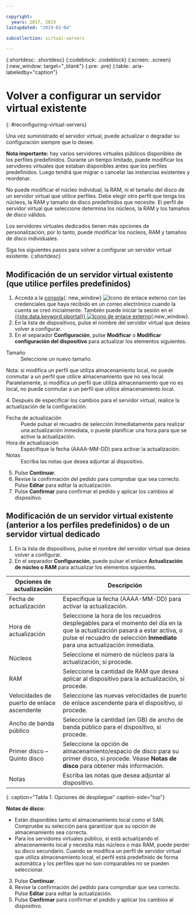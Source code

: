 ```yaml
---

copyright:
  years: 2017, 2019
lastupdated: "2019-02-04"

subcollection: virtual-servers

---
```


{:shortdesc: .shortdesc}
{:codeblock: .codeblock}
{:screen: .screen}
{:new_window: target="_blank"}
{:pre: .pre}
{:table: .aria-labeledby="caption"}


# Volver a configurar un servidor virtual existente
{: #reconfiguring-virtual-servers}

Una vez suministrado el servidor virtual, puede actualizar o degradar su configuración siempre que lo desee.  

**Nota importante:** hay varios servidores virtuales públicos disponibles de los perfiles predefinidos. Durante un tiempo limitado, puede modificar los servidores virtuales que estaban disponibles antes que los perfiles predefinidos. Luego tendrá que migrar o cancelar las instancias existentes y reordenar.

No puede modificar el núcleo individual, la RAM, ni el tamaño del disco de un servidor virtual que utilice perfiles. Debe elegir otro perfil que tenga los núcleos, la RAM y tamaño de disco predefinidos que necesite. El perfil de servidor virtual que seleccione determina los núcleos, la RAM y los tamaños de disco válidos.  

Los servidores virtuales dedicados tienen más opciones de personalización; por lo tanto, puede modificar los núcleos, RAM y tamaños de disco individuales.

Siga los siguientes pasos para volver a configurar un servidor virtual existente.
{:shortdesc}

## Modificación de un servidor virtual existente (que utilice perfiles predefinidos)
1. Acceda a la [consola](https://cloud.ibm.com/classic?){: new_window} ![Icono de enlace externo](../icons/launch-glyph.svg "Icono de enlace externo") con las credenciales que haya recibido en un correo electrónico cuando la cuenta se creó inicialmente. También puede iniciar la sesión en el [{{site.data.keyword.slportal}} ![Icono de enlace externo](../../icons/launch-glyph.svg "Icono de enlace externo")](https://control.softlayer.com/){:new_window}. 
2. En la lista de dispositivos, pulse el nombre del servidor virtual que desea volver a configurar.
3. En el separador **Configuración**, pulse **Modificar** o **Modificar configuración del dispositivo** para actualizar los elementos siguientes.
  <dl>
  <dt>Tamaño</dt>
  <dd>Seleccione un nuevo tamaño.</dd>
  <p><note>Nota: si modifica un perfil que utiliza almacenamiento local, no puede conmutar a un perfil que utilice almacenamiento que no sea local. Paralelamente, si modifica un perfil que utiliza almacenamiento que no es local, no puede conmutar a un perfil que utilice almacenamiento local.
  </note></p>
  </dl>
4. Después de especificar los cambios para el servidor virtual, realice la actualización de la configuración.
  <dl>

  <dt>Fecha de actualización</dt>
  <dd>Puede pulsar el recuadro de selección Inmediatamente para realizar una actualización inmediata, o puede planificar una hora para que se active la actualización.</dd>

  <dt>Hora de actualización</dt>
  <dd>Especifique la fecha (AAAA-MM-DD) para activar la actualización.</dd>

  <dt>Notas</dt>
  <dd>Escriba las notas que desea adjuntar al dispositivo. </dd>
  </dl>

5. Pulse **Continuar**.
6. Revise la confirmación del pedido para comprobar que sea correcto.  Pulse **Editar** para editar la actualización.
7. Pulse **Confirmar** para confirmar el pedido y aplicar los cambios al dispositivo.

## Modificación de un servidor virtual existente (anterior a los perfiles predefinidos) o de un servidor virtual dedicado
1. En la lista de dispositivos, pulse el nombre del servidor virtual que desea volver a configurar.
2. En el separador **Configuración**, puede pulsar el enlace **Actualización de núcleo o RAM** para actualizar los elementos siguientes.

|   Opciones de actualización       |  Descripción                                                                                                |
| ----------------------- | ----------------------------------------------------------------------------------------------------------- |
| Fecha de actualización            | Especifique la fecha (AAAA-MM-DD) para activar la actualización.                                                |
| Hora de actualización            | Seleccione la hora de los recuadros desplegables para el momento del día en la que la actualización pasará a estar activa, o pulse el recuadro de selección **Inmediato** para una actualización inmediata.                                                                                        |
| Núcleos                   | Seleccione el número de núcleos para la actualización, si procede. |
| RAM                     | Seleccione la cantidad de RAM que desea aplicar al dispositivo para la actualización, si procede.   |
| Velocidades de puerto de enlace ascendente      | Seleccione las nuevas velocidades de puerto de enlace ascendente para el dispositivo, si procede. |
| Ancho de banda público        | Seleccione la cantidad (en GB) de ancho de banda público para el dispositivo, si procede.   |
| Primer disco – Quinto disco | Seleccione la opción de almacenamiento/espacio de disco para su primer disco, si procede. Véase **Notas de disco** para obtener más información.                                                                                                                               |
| Notas                   | Escriba las notas que desea adjuntar al dispositivo.                                                                 |
{: caption="Tabla 1. Opciones de despliegue" caption-side="top"}   

  **Notas de disco:**
  * Están disponibles tanto el almacenamiento local como el SAN.  Compruebe su selección para garantizar que su opción de almacenamiento sea correcta.
  * Para los servidores virtuales público, si está actualizando el almacenamiento local y necesita más núcleos o más RAM, puede perder su disco secundario. Cuando se modifica un perfil de servidor virtual que utiliza almacenamiento local, el perfil está predefinido de forma automática y los perfiles que no son comparables no se pueden seleccionar.
3. Pulse **Continuar**.
4. Revise la confirmación del pedido para comprobar que sea correcto.  Pulse **Editar** para editar la actualización.
5. Pulse **Confirmar** para confirmar el pedido y aplicar los cambios al dispositivo.
